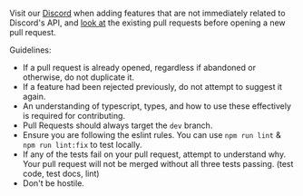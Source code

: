 Visit our [Discord](https://discord.gg/xZ4AhdYrf9) when adding features that are not immediately related to Discord's API, and [look at](https://github.com/OceanicJS/Oceanic/pulls) the existing pull requests before opening a new pull request.

Guidelines:
* If a pull request is already opened, regardless if abandoned or otherwise, do not duplicate it.
* If a feature had been rejected previously, do not attempt to suggest it again.
* An understanding of typescript, types, and how to use these effectively is required for contributing.
* Pull Requests should always target the `dev` branch.
* Ensure you are following the eslint rules. You can use `npm run lint` & `npm run lint:fix` to test locally.
* If any of the tests fail on your pull request, attempt to understand why. Your pull request will not be merged without all three tests passing. (test code, test docs, lint)
* Don't be hostile.

